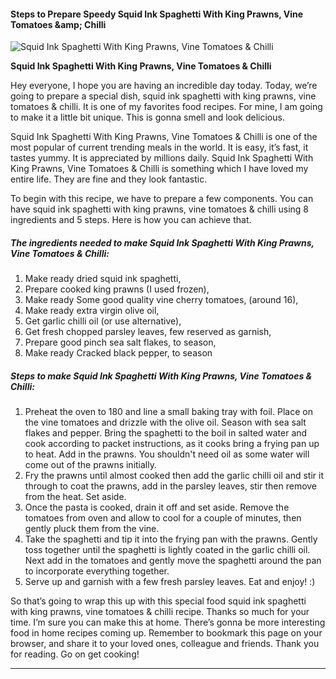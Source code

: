             

#### Steps to Prepare Speedy Squid Ink Spaghetti With King Prawns, Vine Tomatoes &amp;amp; Chilli

![Squid Ink Spaghetti With King Prawns, Vine Tomatoes &amp; Chilli](https://img-global.cpcdn.com/recipes/e66e0600ee406ab6/751x532cq70/squid-ink-spaghetti-with-king-prawns-vine-tomatoes-chilli-recipe-main-photo.jpg)

**Squid Ink Spaghetti With King Prawns, Vine Tomatoes &amp; Chilli**

Hey everyone, I hope you are having an incredible day today. Today, we’re going to prepare a special dish, squid ink spaghetti with king prawns, vine tomatoes & chilli. It is one of my favorites food recipes. For mine, I am going to make it a little bit unique. This is gonna smell and look delicious.

Squid Ink Spaghetti With King Prawns, Vine Tomatoes & Chilli is one of the most popular of current trending meals in the world. It is easy, it’s fast, it tastes yummy. It is appreciated by millions daily. Squid Ink Spaghetti With King Prawns, Vine Tomatoes & Chilli is something which I have loved my entire life. They are fine and they look fantastic.

To begin with this recipe, we have to prepare a few components. You can have squid ink spaghetti with king prawns, vine tomatoes & chilli using 8 ingredients and 5 steps. Here is how you can achieve that.

##### The ingredients needed to make Squid Ink Spaghetti With King Prawns, Vine Tomatoes & Chilli:

1.  Make ready dried squid ink spaghetti,
2.  Prepare cooked king prawns (I used frozen),
3.  Make ready Some good quality vine cherry tomatoes, (around 16),
4.  Make ready extra virgin olive oil,
5.  Get garlic chilli oil (or use alternative),
6.  Get fresh chopped parsley leaves, few reserved as garnish,
7.  Prepare good pinch sea salt flakes, to season,
8.  Make ready Cracked black pepper, to season

##### Steps to make Squid Ink Spaghetti With King Prawns, Vine Tomatoes & Chilli:

1.  Preheat the oven to 180 and line a small baking tray with foil. Place on the vine tomatoes and drizzle with the olive oil. Season with sea salt flakes and pepper. Bring the spaghetti to the boil in salted water and cook according to packet instructions, as it cooks bring a frying pan up to heat. Add in the prawns. You shouldn't need oil as some water will come out of the prawns initially.
2.  Fry the prawns until almost cooked then add the garlic chilli oil and stir it through to coat the prawns, add in the parsley leaves, stir then remove from the heat. Set aside.
3.  Once the pasta is cooked, drain it off and set aside. Remove the tomatoes from oven and allow to cool for a couple of minutes, then gently pluck them from the vine.
4.  Take the spaghetti and tip it into the frying pan with the prawns. Gently toss together until the spaghetti is lightly coated in the garlic chilli oil. Next add in the tomatoes and gently move the spaghetti around the pan to incorporate everything together.
5.  Serve up and garnish with a few fresh parsley leaves. Eat and enjoy! :)

So that’s going to wrap this up with this special food squid ink spaghetti with king prawns, vine tomatoes & chilli recipe. Thanks so much for your time. I’m sure you can make this at home. There’s gonna be more interesting food in home recipes coming up. Remember to bookmark this page on your browser, and share it to your loved ones, colleague and friends. Thank you for reading. Go on get cooking!

* * *
